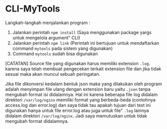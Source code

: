 # CLI-MyTools

Langkah-langkah menjalankan program :

1. Jalankan perintah `npm install` (Saya menggunakan package yargs untuk mengelola argument" CLI)
2. Jalankan perintah `npm link` (Perintah ini bertujuan untuk mendaftarkan command `mytools` pada sistem yang digunakan)
3. Command `mytools` sudah bisa digunakan

[CATATAN]
Source file yang digunakan harus memiliki extension `.log`. karena saya telah membuat pengecekan terkait extension file dan jika tidak sesuai maka akan muncul sebuah peringatan.

Jika file dikonversi kedalam bentuk json maka yang dilakukan oleh program adalah menyimpan file ulang dengan extension baru yaitu `.json` tanpa mengubah format isi didalamnya. Hal ini karena beberapa file log didalam direktori `/var/log/nginx` memiliki format yang berbeda-beda (contohnya access.log dan error.log) dan saya tidak tau apakah tujuan dari test ini digunakan hanya untuk file error.log atau juga untuk file" `.log` lainnya didalam direktori `/var/log/nginx`. Jadi saya memutuskan untuk tidak mengubah format didalamnya.
